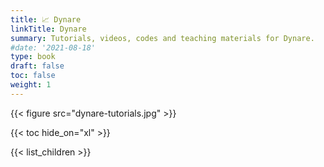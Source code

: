 ```yaml
---
title: 📈 Dynare
linkTitle: Dynare
summary: Tutorials, videos, codes and teaching materials for Dynare.
#date: '2021-08-18'
type: book
draft: false
toc: false
weight: 1
---
```

{{< figure src="dynare-tutorials.jpg" >}}

{{< toc hide_on="xl" >}}

{{< list_children >}}
